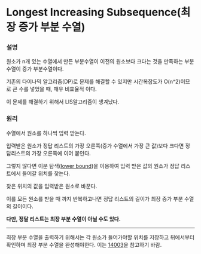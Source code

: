 # Longest Increasing Subsequence(최장 증가 부분 수열)


### 설명


원소가 n개 있는 수열에서 만든 부분수열이 이전의 원소보다 크다는 것을 만족하는 부분수열이 증가 부분수열이다.


기존의 다이나믹 알고리즘(DP)로 문제를 해결할 수 있지만 시간복잡도가 O(n^2)이므로 큰 수를 넣었을 때, 매우 비효율적 이다.


이 문제를 해결하기 위해서 LIS알고리즘이 생겨났다.


### 원리

수열에서 원소를 하나씩 입력 받는다.


입력받은 원소가 정답 리스트의 가장 오른쪽(증가 수열에서 가장 큰 값)보다 크다면 정답리스트의 가장 오른쪽에 이어 붙인다.


그렇지 않다면 이분 탐색([lower bound](https://github.com/confidencecat/confidence_algorithms/blob/main/알고리즘/lower_upper_bound/lower_bound_function.cpp, "lower_bound_code_link"))을 이용하여 입력 받은 값의 원소가 정답 리스트에서 들어갈 위치를 찾는다.


찾은 위치의 값을 입력받은 원소로 바꾼다.


이를 모든 원소를 받을 때 까지 반복하고나면 정답 리스트의 길이가 최장 증가 부분 수열의 길이이다.


__다만, 정달 리스트는 최장 부분 수열이 아닐 수도 있다.__
* * *
최장 부분 수열을 출력하기 위해서는 각 원소가 들어가야할 위치를 저장하고 뒤에서부터 확인하며 최장 부분 수열을 완성해야한다.
이는 [14003](https://github.com/confidencecat/confidence_algorithms/blob/main/백준/Platinum/14003.%E2%80%85가장%E2%80%85긴%E2%80%85증가하는%E2%80%85부분%E2%80%85수열%E2%80%855/가장%E2%80%85긴%E2%80%85증가하는%E2%80%85부분%E2%80%85수열%E2%80%855.cc, "LIS_List_code_link")을 참고하기 바람.
